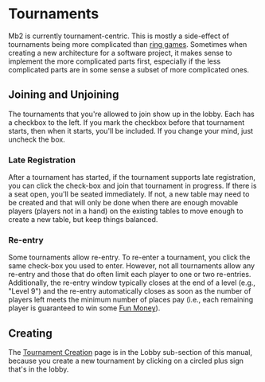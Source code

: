 # Tournaments

Mb2 is currently tournament-centric.  This is mostly a side-effect of
tournaments being more complicated than [ring games](./ring_games.html).
Sometimes when creating a new architecture for a software project, it
makes sense to implement the more complicated parts first, especially
if the less complicated parts are in some sense a subset of more
complicated ones.

## Joining and Unjoining

The tournaments that you're allowed to join show up in the lobby.
Each has a checkbox to the left. If you mark the checkbox before that
tournament starts, then when it starts, you'll be included. If you
change your mind, just uncheck the box.

### Late Registration

After a tournament has started, if the tournament supports late registration,
you can click the check-box and join that tournament in progress.  If
there is a seat open, you'll be seated immediately.  If not, a new table
may need to be created and that will only be done when there are enough
movable players (players not in a hand) on the existing tables to move
enough to create a new table, but keep things balanced.

### Re-entry

Some tournaments allow re-entry. To re-enter a tournament, you click the
same check-box you used to enter. However, not all tournaments allow any
re-entry and those that do often limit each player to one or two re-entries.
Additionally, the re-entry window typically closes at the end of a level
(e.g., "Level 9") and the re-entry automatically closes as soon as the
number of players left meets the minimum number of places pay (i.e., each
remaining player is guaranteed to win some [Fun Money](fun_money.md)).


## Creating

The [Tournament Creation](./lobby/new_event.html) page is in the Lobby
sub-section of this manual, because you create a new tournament by
clicking on a circled plus sign that's in the lobby.

